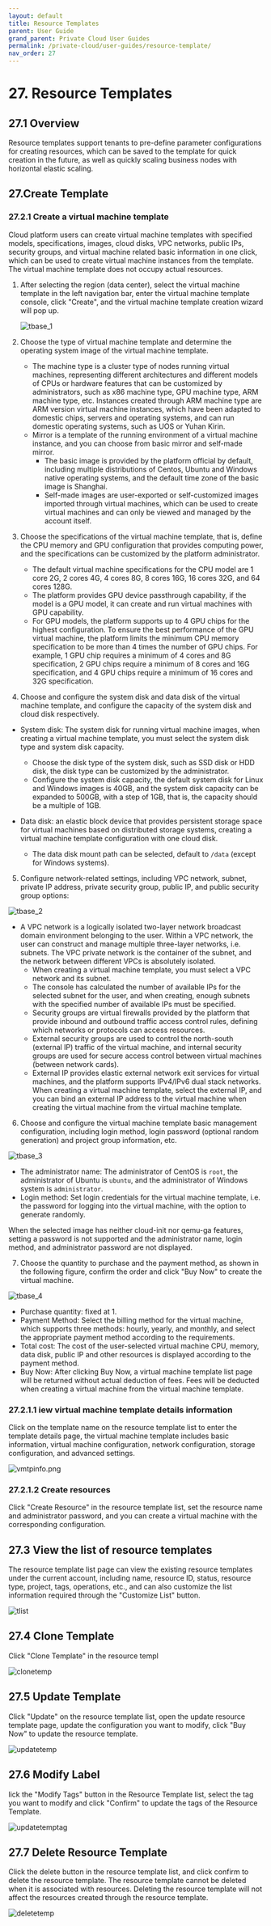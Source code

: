 ```yaml
---
layout: default
title: Resource Templates
parent: User Guide
grand_parent: Private Cloud User Guides
permalink: /private-cloud/user-guides/resource-template/
nav_order: 27
---
```

# 27. Resource Templates

## 27.1 Overview

Resource templates support tenants to pre-define parameter configurations for creating resources, which can be saved to the template for quick creation in the future, as well as quickly scaling business nodes with horizontal elastic scaling.

## 27.Create Template

### 27.2.1 Create a virtual machine template

Cloud platform users can create virtual machine templates with specified models, specifications, images, cloud disks, VPC networks, public IPs, security groups, and virtual machine related basic information in one click, which can be used to create virtual machine instances from the template. The virtual machine template does not occupy actual resources.

1. After selecting the region (data center), select the virtual machine template in the left navigation bar, enter the virtual machine template console, click "Create", and the virtual machine template creation wizard will pop up.

   ![tbase_1](/assets/images/userguide/tbase_1.png)

2. Choose the type of virtual machine template and determine the operating system image of the virtual machine template.

   * The machine type is a cluster type of nodes running virtual machines, representing different architectures and different models of CPUs or hardware features that can be customized by administrators, such as x86 machine type, GPU machine type, ARM machine type, etc. Instances created through ARM machine type are ARM version virtual machine instances, which have been adapted to domestic chips, servers and operating systems, and can run domestic operating systems, such as UOS or Yuhan Kirin.
   * Mirror is a template of the running environment of a virtual machine instance, and you can choose from basic mirror and self-made mirror.
     * The basic image is provided by the platform official by default, including multiple distributions of Centos, Ubuntu and Windows native operating systems, and the default time zone of the basic image is Shanghai.
     * Self-made images are user-exported or self-customized images imported through virtual machines, which can be used to create virtual machines and can only be viewed and managed by the account itself.
   
3. Choose the specifications of the virtual machine template, that is, define the CPU memory and GPU configuration that provides computing power, and the specifications can be customized by the platform administrator.

   * The default virtual machine specifications for the CPU model are 1 core 2G, 2 cores 4G, 4 cores 8G, 8 cores 16G, 16 cores 32G, and 64 cores 128G.
   * The platform provides GPU device passthrough capability, if the model is a GPU model, it can create and run virtual machines with GPU capability.
   * For GPU models, the platform supports up to 4 GPU chips for the highest configuration. To ensure the best performance of the GPU virtual machine, the platform limits the minimum CPU memory specification to be more than 4 times the number of GPU chips. For example, 1 GPU chip requires a minimum of 4 cores and 8G specification, 2 GPU chips require a minimum of 8 cores and 16G specification, and 4 GPU chips require a minimum of 16 cores and 32G specification.

4. Choose and configure the system disk and data disk of the virtual machine template, and configure the capacity of the system disk and cloud disk respectively.

  * System disk: The system disk for running virtual machine images, when creating a virtual machine template, you must select the system disk type and system disk capacity.
      * Choose the disk type of the system disk, such as SSD disk or HDD disk, the disk type can be customized by the administrator.
      * Configure the system disk capacity, the default system disk for Linux and Windows images is 40GB, and the system disk capacity can be expanded to 500GB, with a step of 1GB, that is, the capacity should be a multiple of 1GB.

  * Data disk: an elastic block device that provides persistent storage space for virtual machines based on distributed storage systems, creating a virtual machine template configuration with one cloud disk.
      * The data disk mount path can be selected, default to `/data` (except for Windows systems).

5. Configure network-related settings, including VPC network, subnet, private IP address, private security group, public IP, and public security group options:

  ![tbase_2](/assets/images/userguide/tbase_2.png)

  * A VPC network is a logically isolated two-layer network broadcast domain environment belonging to the user. Within a VPC network, the user can construct and manage multiple three-layer networks, i.e. subnets. The VPC private network is the container of the subnet, and the network between different VPCs is absolutely isolated.
      * When creating a virtual machine template, you must select a VPC network and its subnet.
      * The console has calculated the number of available IPs for the selected subnet for the user, and when creating, enough subnets with the specified number of available IPs must be specified.
      * Security groups are virtual firewalls provided by the platform that provide inbound and outbound traffic access control rules, defining which networks or protocols can access resources.
      * External security groups are used to control the north-south (external IP) traffic of the virtual machine, and internal security groups are used for secure access control between virtual machines (between network cards).
      * External IP provides elastic external network exit services for virtual machines, and the platform supports IPv4/IPv6 dual stack networks. When creating a virtual machine template, select the external IP, and you can bind an external IP address to the virtual machine when creating the virtual machine from the virtual machine template.

6. Choose and configure the virtual machine template basic management configuration, including login method, login password (optional random generation) and project group information, etc.

  ![tbase_3](/assets/images/userguide/tbase_3.png)

  * The administrator name: The administrator of CentOS is `root`, the administrator of Ubuntu is `ubuntu`, and the administrator of Windows system is `administrator`.
  * Login method: Set login credentials for the virtual machine template, i.e. the password for logging into the virtual machine, with the option to generate randomly. 

  When the selected image has neither cloud-init nor qemu-ga features, setting a password is not supported and the administrator name, login method, and administrator password are not displayed.

7. Choose the quantity to purchase and the payment method, as shown in the following figure, confirm the order and click "Buy Now" to create the virtual machine.

  ![tbase_4](/assets/images/userguide/tbase_4.png)

  * Purchase quantity: fixed at 1.
  * Payment Method: Select the billing method for the virtual machine, which supports three methods: hourly, yearly, and monthly, and select the appropriate payment method according to the requirements.
  * Total cost: The cost of the user-selected virtual machine CPU, memory, data disk, public IP and other resources is displayed according to the payment method.
  * Buy Now: After clicking Buy Now, a virtual machine template list page will be returned without actual deduction of fees. Fees will be deducted when creating a virtual machine from the virtual machine template.


  ### 27.2.1.1 iew virtual machine template details information

   Click on the template name on the resource template list to enter the template details page, the virtual machine template includes basic information, virtual machine configuration, network configuration, storage configuration, and advanced settings.

  ![vmtpinfo.png](/assets/images/userguide/vmtpinfo.png)

  
  ### 27.2.1.2 Create resources
  Click "Create Resource" in the resource template list, set the resource name and administrator password, and you can create a virtual machine with the corresponding configuration.


## 27.3 View the list of resource templates

  The resource template list page can view the existing resource templates under the current account, including name, resource ID, status, resource type, project, tags, operations, etc., and can also customize the list information required through the "Customize List" button.

  ![tlist](/assets/images/userguide/tlist.png)

## 27.4 Clone Template
  Click "Clone Template" in the resource templ

![clonetemp](/assets/images/userguide/clonetemp.png)

## 27.5 Update Template
  Click "Update" on the resource template list, open the update resource template page, update the configuration you want to modify, click "Buy Now" to update the resource template.

![updatetemp](/assets/images/userguide/updatetemp.png)

## 27.6 Modify Label
  lick the "Modify Tags" button in the Resource Template list, select the tag you want to modify and click "Confirm" to update the tags of the Resource Template.


![updatetemptag](/assets/images/userguide/updatetemptag.png)

## 27.7 Delete Resource Template

  Click the delete button in the resource template list, and click confirm to delete the resource template. The resource template cannot be deleted when it is associated with resources. Deleting the resource template will not affect the resources created through the resource template.

![deletetemp](/assets/images/userguide/deletetemp.png)
